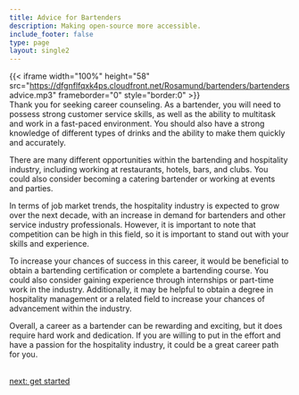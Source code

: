 ```yaml
---
title: Advice for Bartenders
description: Making open-source more accessible.
include_footer: false
type: page
layout: single2
---
```


{{< iframe width="100%" height="58" src="https://dfgnflfqxk4ps.cloudfront.net/Rosamund/bartenders/bartenders advice.mp3" frameborder="0" style="border:0" >}}<br>
Thank you for seeking career counseling. As a bartender, you will need to possess strong customer service skills, as well as the ability to multitask and work in a fast-paced environment. You should also have a strong knowledge of different types of drinks and the ability to make them quickly and accurately.

There are many different opportunities within the bartending and hospitality industry, including working at restaurants, hotels, bars, and clubs. You could also consider becoming a catering bartender or working at events and parties.

In terms of job market trends, the hospitality industry is expected to grow over the next decade, with an increase in demand for bartenders and other service industry professionals. However, it is important to note that competition can be high in this field, so it is important to stand out with your skills and experience.

To increase your chances of success in this career, it would be beneficial to obtain a bartending certification or complete a bartending course. You could also consider gaining experience through internships or part-time work in the industry. Additionally, it may be helpful to obtain a degree in hospitality management or a related field to increase your chances of advancement within the industry.

Overall, a career as a bartender can be rewarding and exciting, but it does require hard work and dedication. If you are willing to put in the effort and have a passion for the hospitality industry, it could be a great career path for you.

<br>
<a href="https://insights.workdojos.com/bartenders/start">next: get started</a>
</p>
